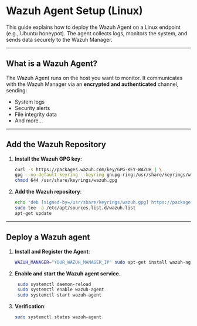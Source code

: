 #  Wazuh Agent Setup (Linux)

This guide explains how to deploy the Wazuh Agent on a Linux endpoint (e.g., Ubuntu honeypot). The agent collects logs, monitors the system, and sends data securely to the Wazuh Manager.

---

## What is a Wazuh Agent?

The Wazuh Agent runs on the host you want to monitor. It communicates with the Wazuh Manager via an **encrypted and authenticated** channel, sending:

- System logs  
- Security alerts  
- File integrity data  
- And more...

---

## Add the Wazuh Repository

1. **Install the Wazuh GPG key**:

   ```bash
   curl -s https://packages.wazuh.com/key/GPG-KEY-WAZUH | \
   gpg --no-default-keyring --keyring gnupg-ring:/usr/share/keyrings/wazuh.gpg --import && \
   chmod 644 /usr/share/keyrings/wazuh.gpg
   ```

2. **Add the Wazuh repository**:

    ```bash
    echo "deb [signed-by=/usr/share/keyrings/wazuh.gpg] https://packages.wazuh.com/4.x/apt/ stable main" | \
    sudo tee -a /etc/apt/sources.list.d/wazuh.list
    apt-get update
    ```

---

## Deploy a Wazuh agent

1. **Install and Register the Agent**:

    ```bash
    WAZUH_MANAGER="YOUR_WAZUH_MANAGER_IP" sudo apt-get install wazuh-agent
    ```

2. **Enable and start the Wazuh agent service**.
   ```bash
    sudo systemctl daemon-reload
    sudo systemctl enable wazuh-agent
    sudo systemctl start wazuh-agent
   ```
3. **Verification**:
   ```bash
   sudo systemctl status wazuh-agent
   ```
